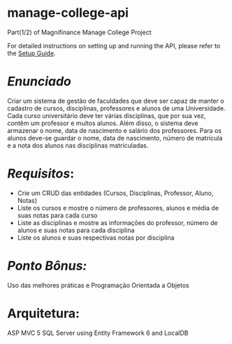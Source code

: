 # manage-college-api
Part(1/2) of 
Magnifinance Manage College Project

For detailed instructions on setting up and running the API, please refer to the [Setup Guide](SETUP.md).

# *Enunciado*
Criar um sistema de gestão de faculdades que deve ser capaz de manter o cadastro de cursos,
disciplinas, professores e alunos de uma Universidade. Cada curso universitário deve ter várias
disciplinas, que por sua vez, contêm um professor e muitos alunos. Além disso, o sistema deve
armazenar o nome, data de nascimento e salário dos professores. Para os alunos deve-se guardar o
nome, data de nascimento, número de matrícula e a nota dos alunos nas disciplinas matriculadas.

# *Requisitos*:
- Crie um CRUD das entidades (Cursos, Disciplinas, Professor, Aluno, Notas)
- Liste os cursos e mostre o número de professores, alunos e média de suas notas para cada curso
- Liste as disciplinas e mostre as informações do professor, número de alunos e suas notas para cada
disciplina
- Liste os alunos e suas respectivas notas por disciplina
# *Ponto Bônus:*
Uso das melhores práticas e Programação Orientada a Objetos

# Arquitetura:
ASP MVC 5
SQL Server using Entity Framework 6 and LocalDB

